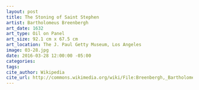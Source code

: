 ```yaml
---
layout: post
title: The Stoning of Saint Stephen
artist: Bartholomeus Breenbergh
art_date: 1632
art_type: Oil on Panel
art_size: 92.1 cm x 67.5 cm
art_location: The J. Paul Getty Museum, Los Angeles
image: 03-28.jpg
date: 2016-03-28 12:00:00 -05:00
categories:
tags:
cite_author: Wikipedia
cite_url: http://commons.wikimedia.org/wiki/File:Breenbergh,_Bartholomeus_-_The_Stoning_of_Saint_Stephen_-_Google_Art_Project.jpg
---
```

